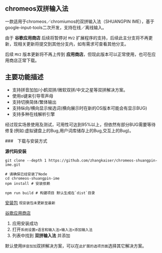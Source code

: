 ## chromeos双拼输入法

一款适用于chromeos／chromiumos的双拼输入法（SHUANGPIN IME），基于google-input-tools二次开发，支持在线／离线输入。

由于 __谷歌应用商店__ 后续将暂停对 `MV2` 扩展程序的支持，后续此主分支将不再更新，现相关更新将提交到其他分支内，如有需求可查看其他分支。

后续 `MV2` 版本更新将不再上传到 __应用商店__，但现此版本可以正常使用，也可在应用商店正常下载。

## 主要功能描述
- 支持拼音加加/小鹤双拼/微软双拼/中文之星等双拼解决方案。
- 使用o键来引导零声母
- 支持切换简体/繁体输出
- 支持纵向/横向显示候选词(横向展示时在新的OS版本可能会有显示BUG)
- 支持多种在线解析引擎

经过现实场景使用及测试，可用性可达到95%以上，但依然有部分BUG需要等待修复(例如:虚拟键盘上的Bug,用户词库储存上的Bug,交互上的Bug)。

###　下载与安装方式

__源代码安装__
```shell
git clone --depth 1 https://github.com/zhangkaiser/chromeos-shuangpin-ime.git

# 请确保已经安装了Node
cd chromeos-shuangpin-ime
npm install # 安装依赖

npm run build # 构建项目 默认生成在`dist`目录
```


[安装包](https://github.com/zhangkaiser/chromeos-shuangpin-ime/releases) `现安装包未更新至最新`

[谷歌应用商店](https://chrome.google.com/webstore/detail/enmcjlgogceppnhfkaimbjlcmcnmihbo)
1. 应用安装成功
2. 打开`系统设置>语言和输入法>输入法>添加输入法`
3. 列表中找到 __双拼输入法__ 并添加

默认使用`拼音加加`双拼解决方案，可以在`此扩展的选项页面`选择其它解决方案。
